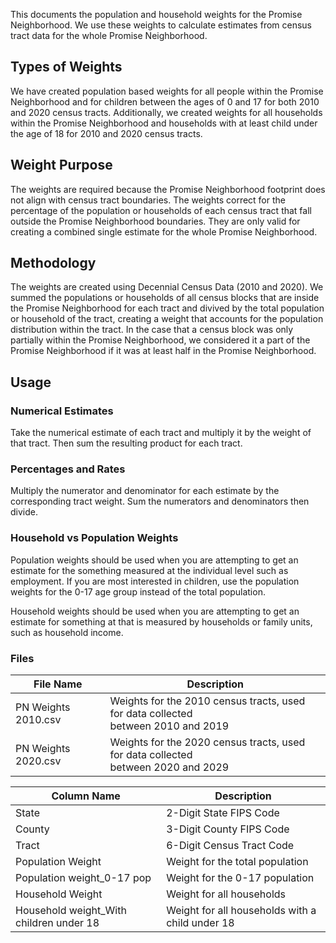 This documents the population and household weights for the Promise Neighborhood. We use these weights to calculate
estimates from census tract data for the whole Promise Neighborhood.

## Types of Weights
We have created population based weights for all people within the Promise Neighborhood and for children between the
ages of 0 and 17 for both 2010 and 2020 census tracts. Additionally, we created weights for all households within the
Promise Neighborhood and households with at least child under the age of 18 for 2010 and 2020 census tracts.

## Weight Purpose
The weights are required because the Promise Neighborhood footprint does not align with census tract boundaries.
The weights correct for the percentage of the population or households of each census tract that fall outside the
Promise Neighborhood boundaries. They are only valid for creating a combined single estimate for the whole Promise
Neighborhood.

## Methodology
The weights are created using Decennial Census Data (2010 and 2020). We summed the populations or households of all
census blocks that are inside the Promise Neighborhood for each tract and divived by the total population or household
of the tract, creating a weight that accounts for the population distribution within the tract. In the case that a
census block was only partially within the Promise Neighborhood, we considered it a part of the Promise Neighborhood if
it was at least half in the Promise Neighborhood.

## Usage

### Numerical Estimates

Take the numerical estimate of each tract and multiply it by the weight of that tract. Then sum the resulting product
for each tract.  

### Percentages and Rates
Multiply the numerator and denominator for each estimate by the corresponding tract weight. Sum the numerators and
denominators then divide.

### Household vs Population Weights
Population weights should be used when you are attempting to get an estimate for the something measured at the
individual level such as employment. If you are most interested in children, use the population weights for the 0-17 age
group instead of the total population.

Household weights should be used when you are attempting to get an estimate for something at that is measured by
households or family units, such as household income.


### Files

| File Name            | Description                                                                           |
|----------------------|---------------------------------------------------------------------------------------|
| PN Weights 2010.csv  | Weights for the 2010 census tracts, used for data collected<br/>between 2010 and 2019 |
| PN Weights 2020.csv  | Weights for the 2020 census tracts, used for data collected<br/>between 2020 and 2029 |

| Column Name                             | Description                                     |
|------------------------------------------|-------------------------------------------------|
| State                                    | 2-Digit State FIPS Code                         |
| County                                   | 3-Digit County FIPS Code                        |
| Tract                                    | 6-Digit Census Tract Code                       |
| Population Weight                        | Weight for the total population                 |
| Population weight_0-17 pop               | Weight for the 0-17 population                  |
| Household Weight                         | Weight for all households                       |
| Household weight_With children under 18  | Weight for all households with a child under 18 |


